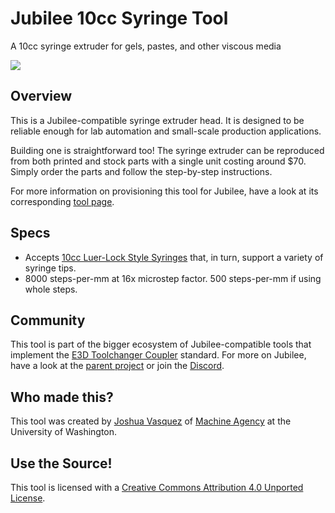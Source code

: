 # Jubilee 10cc Syringe Tool
A 10cc syringe extruder for gels, pastes, and other viscous media

<img src="https://github.com/machineagency/jubilee_syringe_tool/blob/main/pics/syringe_tool.PNG">

## Overview
This is a Jubilee-compatible syringe extruder head.
It is designed to be reliable enough for lab automation and small-scale production applications.

Building one is straightforward too!
The syringe extruder can be reproduced from both printed and stock parts with a single unit costing around $70.
Simply order the parts and follow the step-by-step instructions.

For more information on provisioning this tool for Jubilee, have a look at its corresponding [tool page](https://jubilee3d.com/index.php?title=10cc_Syringe_Tool).

## Specs
* Accepts [10cc Luer-Lock Style Syringes](https://www.amazon.com/gp/product/B08LMW7M1L) that, in turn, support a variety of syringe tips.
* 8000 steps-per-mm at 16x microstep factor. 500 steps-per-mm if using whole steps.

## Community
This tool is part of the bigger ecosystem of Jubilee-compatible tools that implement the [E3D Toolchanger Coupler](https://github.com/e3donline/ToolChanger) standard.
For more on Jubilee, have a look at the [parent project](https://github.com/machineagency/jubilee) or join the [Discord](https://discord.gg/XkphRqb).

## Who made this?
This tool was created by [Joshua Vasquez](http://www.doublejumpelectric.com/) of [Machine Agency](http://depts.washington.edu/machines/) at the University of Washington.

## Use the Source!
This tool is licensed with a [Creative Commons Attribution 4.0 Unported License](https://creativecommons.org/licenses/by/4.0/).

